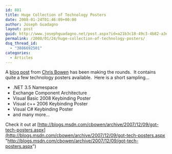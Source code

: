 ```yaml
---
id: 881
title: Huge Collection of Technology Posters
date: 2008-01-24T01:46:09+00:00
author: Joseph Guadagno
layout: post
guid: http://www.josephguadagno.net/post.aspx?id=a21b3c18-49c3-4b82-a3e7-0ea62476ddc1
permalink: /2008/01/24/huge-collection-of-technology-posters/
dsq_thread_id:
  - "3886692501"
categories:
  - Articles
---
```

A [blog post](http://blogs.msdn.com/cbowen/archive/2007/12/09/got-tech-posters.aspx) from [Chris Bowen](http://blogs.msdn.com/cbowen/default.aspx) has been making the rounds.  It contains quite a few technology posters available.  Here is a short sampling...

* .NET 3.5 Namespace
* Exchange Component Architecture
* Visual Basic 2008 Keybinding Poster
* Visual c++ 2006 Keybinding Poster
* Visual C# Keybinding Poster
* and many more...

Check it out at [http://blogs.msdn.com/cbowen/archive/2007/12/09/got-tech-posters.aspx](http://blogs.msdn.com/cbowen/archive/2007/12/09/got-tech-posters.aspx "http://blogs.msdn.com/cbowen/archive/2007/12/09/got-tech-posters.aspx")